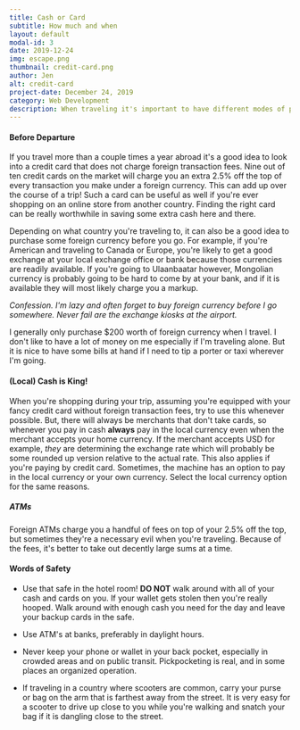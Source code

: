 ```yaml
---
title: Cash or Card
subtitle: How much and when
layout: default
modal-id: 3
date: 2019-12-24
img: escape.png
thumbnail: credit-card.png
author: Jen
alt: credit-card
project-date: December 24, 2019
category: Web Development
description: When traveling it's important to have different modes of payment. The street market will most likely only accept cash, but the hotel you'll need to put a deposit down on a credit card. There's also the unfortunate circumstance that your wallet gets lost or stolen and you need to have a Plan B. Here's some thoughts for your next trip.
---
```


#### Before Departure

If you travel more than a couple times a year abroad it's a good idea to look into a credit card that does not charge foreign transaction fees. Nine out of ten credit cards on the market will charge you an extra 2.5% off the top of every transaction you make under a foreign currency. This can add up over the course of a trip! Such a card can be useful as well if you're ever shopping on an online store from another country. Finding the right card can be really worthwhile in saving some extra cash here and there.

Depending on what country you're traveling to, it can also be a good idea to purchase some foreign currency before you go. For example, if you're American and traveling to Canada or Europe, you're likely to get a good exchange at your local exchange office or bank because those currencies are readily available. If you're going to Ulaanbaatar however, Mongolian currency is probably going to be hard to come by at your bank, and if it is available they will most likely charge you a markup.

*Confession. I'm lazy and often forget to buy foreign currency before I go somewhere. Never fail are the exchange kiosks at the airport.*

I generally only purchase $200 worth of foreign currency when I travel. I don't like to have a lot of money on me especially if I'm traveling alone. But it is nice to have some bills at hand if I need to tip a porter or taxi wherever I'm going.   

#### (Local) Cash is King!

When you're shopping during your trip, assuming you're equipped with your fancy credit card without foreign transaction fees, try to use this whenever possible. But, there will always be merchants that don't take cards, so whenever you pay in cash **always** pay in the local currency even when the merchant accepts your home currency. If the merchant accepts USD for example, *they* are determining the exchange rate which will probably be some rounded up version relative to the actual rate. This also applies if you're paying by credit card. Sometimes, the machine has an option to pay in the local currency or your own currency. Select the local currency option for the same reasons.

##### ATMs

Foreign ATMs charge you a handful of fees on top of your 2.5% off the top, but sometimes they're a necessary evil when you're traveling. Because of the fees, it's better to take out decently large sums at a time.

#### Words of Safety

- Use that safe in the hotel room! **DO NOT** walk around with all of your cash and cards on you. If your wallet gets stolen then you're really hooped. Walk around with enough cash you need for the day and leave your backup cards in the safe.

- Use ATM's at banks, preferably in daylight hours.

- Never keep your phone or wallet in your back pocket, especially in crowded areas and on public transit. Pickpocketing is real, and in some places an organized operation.

- If traveling in a country where scooters are common, carry your purse or bag on the arm that is farthest away from the street. It is very easy for a scooter to drive up close to you while you're walking and snatch your bag if it is dangling close to the street.
